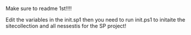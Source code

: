 Make sure to readme 1st!!!!

Edit the variables in the init.sp1 then you need to run init.ps1 to initaite the sitecollection and all nessestis for the SP project!
